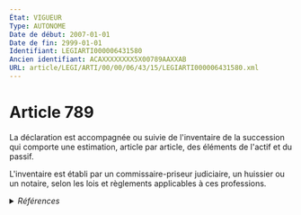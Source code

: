 ```yaml
---
État: VIGUEUR
Type: AUTONOME
Date de début: 2007-01-01
Date de fin: 2999-01-01
Identifiant: LEGIARTI000006431580
Ancien identifiant: ACAXXXXXXXX5X00789AAXXAB
URL: article/LEGI/ARTI/00/00/06/43/15/LEGIARTI000006431580.xml
---
```


<h1>Article 789</h1>

La déclaration est accompagnée ou suivie de l'inventaire de la succession qui
comporte une estimation, article par article, des éléments de l'actif et du
passif.<br />

L'inventaire est établi par un commissaire-priseur judiciaire, un huissier ou un
notaire, selon les lois et règlements applicables à ces professions.


<details>
  <summary><em>Références</em></summary>

  <h2>Articles faisant référence à l'article</h2>
  
  <ul>
    <li>
      <a href="https://legal.tricoteuses.fr//redirection/LEGIARTI000006284835?vers=git&vers=legifrance">LOI n° 2006-728 du 23 juin 2006 portant réforme des successions et des libéralités - article 1 ENTIEREMENT_MODIF</a> MODIFICATION cible
    </li>
  </ul>
  
  <h2>Références faites par l'article</h2>
  
  <ul>
    <li>
      2006-06-23 MODIFICATION source <a href="https://legal.tricoteuses.fr//redirection/LEGIARTI000006284835?vers=git&vers=legifrance">LOI n° 2006-728 du 23 juin 2006 portant réforme des successions et des libéralités - article 1 ENTIEREMENT_MODIF</a>
    </li>
    <li>
      2999-01-01 CITATION cible <a href="https://legal.tricoteuses.fr//redirection/LEGIARTI000006435705?vers=git&vers=legifrance">Code civil - article 1029 AUTONOME VIGUEUR, en vigueur depuis le 2007-01-01</a>
    </li>
    <li>
      2999-01-01 CITATION cible <a href="https://legal.tricoteuses.fr//redirection/LEGIARTI000006432274?vers=git&vers=legifrance">Code civil - article 813-4 AUTONOME VIGUEUR, en vigueur depuis le 2007-01-01</a>
    </li>
    <li>
      2999-01-01 CITATION cible <a href="https://legal.tricoteuses.fr//redirection/LEGIARTI000006412488?vers=git&vers=legifrance">Code de procédure civile - article 1331 AUTONOME VIGUEUR, en vigueur depuis le 2007-01-01</a>
    </li>
    <li>
      2999-01-01 CITATION cible <a href="https://legal.tricoteuses.fr//redirection/LEGIARTI000045277005?vers=git&vers=legifrance">Code général des impôts - article 764 AUTONOME VIGUEUR, en vigueur depuis le 2022-03-02</a>
    </li>
    <li>
      CODIFICATION source Loi 1803-04-19
    </li>
  </ul>
</details>

